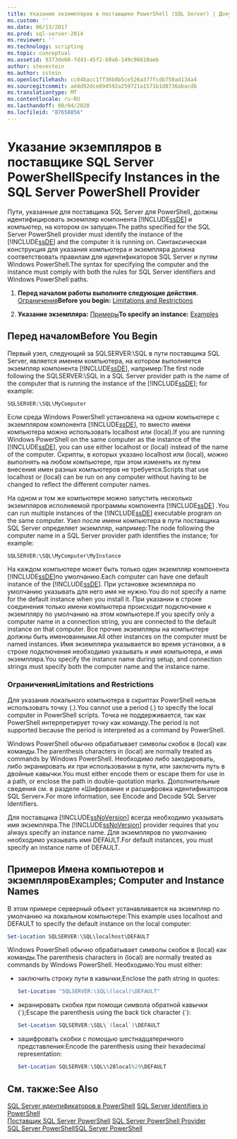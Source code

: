 ```yaml
---
title: Указание экземпляров в поставщике PowerShell (SQL Server) | Документация Майкрософт
ms.custom: ''
ms.date: 06/13/2017
ms.prod: sql-server-2014
ms.reviewer: ''
ms.technology: scripting
ms.topic: conceptual
ms.assetid: 9373de68-fd43-45f2-b9a6-149c96610aeb
author: stevestein
ms.author: sstein
ms.openlocfilehash: cc04bacc1ff36b0b5ce526a377fcdb750ad134a4
ms.sourcegitcommit: ad4d92dce894592a259721a1571b1d8736abacdb
ms.translationtype: MT
ms.contentlocale: ru-RU
ms.lasthandoff: 08/04/2020
ms.locfileid: "87658856"
---
```

# <a name="specify-instances-in-the-sql-server-powershell-provider"></a><span data-ttu-id="a0d8d-102">Указание экземпляров в поставщике SQL Server PowerShell</span><span class="sxs-lookup"><span data-stu-id="a0d8d-102">Specify Instances in the SQL Server PowerShell Provider</span></span>
  <span data-ttu-id="a0d8d-103">Пути, указанные для поставщика SQL Server для PowerShell, должны идентифицировать экземпляр компонента [!INCLUDE[ssDE](../includes/ssde-md.md)] и компьютер, на котором он запущен.</span><span class="sxs-lookup"><span data-stu-id="a0d8d-103">The paths specified for the SQL Server PowerShell provider must identify the instance of the [!INCLUDE[ssDE](../includes/ssde-md.md)] and the computer it is running on.</span></span> <span data-ttu-id="a0d8d-104">Синтаксическая конструкция для указания компьютера и экземпляра должна соответствовать правилам для идентификаторов SQL Server и путям Windows PowerShell.</span><span class="sxs-lookup"><span data-stu-id="a0d8d-104">The syntax for specifying the computer and the instance must comply with both the rules for SQL Server identifiers and Windows PowerShell paths.</span></span>  
  
1.  <span data-ttu-id="a0d8d-105">**Перед началом работы выполните следующие действия.**  [Ограничения](#LimitationsRestrictions)</span><span class="sxs-lookup"><span data-stu-id="a0d8d-105">**Before you begin:**  [Limitations and Restrictions](#LimitationsRestrictions)</span></span>  
  
2.  <span data-ttu-id="a0d8d-106">**Указание экземпляра:**  [Примеры](#Examples)</span><span class="sxs-lookup"><span data-stu-id="a0d8d-106">**To specify an instance:**  [Examples](#Examples)</span></span>  
  
## <a name="before-you-begin"></a><span data-ttu-id="a0d8d-107">Перед началом</span><span class="sxs-lookup"><span data-stu-id="a0d8d-107">Before You Begin</span></span>  
 <span data-ttu-id="a0d8d-108">Первый узел, следующий за SQLSERVER:\SQL в пути поставщика SQL Server, является именем компьютера, на котором выполняется экземпляр компонента [!INCLUDE[ssDE](../includes/ssde-md.md)], например:</span><span class="sxs-lookup"><span data-stu-id="a0d8d-108">The first node following the SQLSERVER:\SQL in a SQL Server provider path is the name of the computer that is running the instance of the [!INCLUDE[ssDE](../includes/ssde-md.md)]; for example:</span></span>  
  
```  
SQLSERVER:\SQL\MyComputer  
```  
  
 <span data-ttu-id="a0d8d-109">Если среда Windows PowerShell установлена на одном компьютере с экземпляром компонента [!INCLUDE[ssDE](../includes/ssde-md.md)], то вместо имени компьютера можно использовать localhost или (local).</span><span class="sxs-lookup"><span data-stu-id="a0d8d-109">If you are running Windows PowerShell on the same computer as the instance of the [!INCLUDE[ssDE](../includes/ssde-md.md)], you can use either localhost or (local) instead of the name of the computer.</span></span> <span data-ttu-id="a0d8d-110">Скрипты, в которых указано localhost или (local), можно выполнять на любом компьютере, при этом изменять их путем внесения имен разных компьютеров не требуется.</span><span class="sxs-lookup"><span data-stu-id="a0d8d-110">Scripts that use localhost or (local) can be run on any computer without having to be changed to reflect the different computer names.</span></span>  
  
 <span data-ttu-id="a0d8d-111">На одном и том же компьютере можно запустить несколько экземпляров исполняемой программы компонента [!INCLUDE[ssDE](../includes/ssde-md.md)] .</span><span class="sxs-lookup"><span data-stu-id="a0d8d-111">You can run multiple instances of the [!INCLUDE[ssDE](../includes/ssde-md.md)] executable program on the same computer.</span></span> <span data-ttu-id="a0d8d-112">Узел после имени компьютера в пути поставщика SQL Server определяет экземпляр, например:</span><span class="sxs-lookup"><span data-stu-id="a0d8d-112">The node following the computer name in a SQL Server provider path identifies the instance; for example:</span></span>  
  
```  
SQLSERVER:\SQL\MyComputer\MyInstance  
```  
  
 <span data-ttu-id="a0d8d-113">На каждом компьютере может быть только один экземпляр компонента [!INCLUDE[ssDE](../includes/ssde-md.md)]по умолчанию.</span><span class="sxs-lookup"><span data-stu-id="a0d8d-113">Each computer can have one default instance of the [!INCLUDE[ssDE](../includes/ssde-md.md)].</span></span> <span data-ttu-id="a0d8d-114">При установке экземпляра по умолчанию указывать для него имя не нужно.</span><span class="sxs-lookup"><span data-stu-id="a0d8d-114">You do not specify a name for the default instance when you install it.</span></span> <span data-ttu-id="a0d8d-115">При указании в строке соединения только имени компьютера происходит подключение к экземпляру по умолчанию на этом компьютере.</span><span class="sxs-lookup"><span data-stu-id="a0d8d-115">If you specify only a computer name in a connection string, you are connected to the default instance on that computer.</span></span> <span data-ttu-id="a0d8d-116">Все прочие экземпляры на компьютере должны быть именованными.</span><span class="sxs-lookup"><span data-stu-id="a0d8d-116">All other instances on the computer must be named instances.</span></span> <span data-ttu-id="a0d8d-117">Имя экземпляра указывается во время установки, а в строке подключения необходимо указывать и имя компьютера, и имя экземпляра.</span><span class="sxs-lookup"><span data-stu-id="a0d8d-117">You specify the instance name during setup, and connection strings must specify both the computer name and the instance name.</span></span>  
  
###  <a name="limitations-and-restrictions"></a><a name="LimitationsRestrictions"></a> <span data-ttu-id="a0d8d-118">Ограничения</span><span class="sxs-lookup"><span data-stu-id="a0d8d-118">Limitations and Restrictions</span></span>  
 <span data-ttu-id="a0d8d-119">Для указания локального компьютера в скриптах PowerShell нельзя использовать точку (.).</span><span class="sxs-lookup"><span data-stu-id="a0d8d-119">You cannot use a period (.) to specify the local computer in PowerShell scripts.</span></span> <span data-ttu-id="a0d8d-120">Точка не поддерживается, так как PowerShell интерпретирует точку как команду.</span><span class="sxs-lookup"><span data-stu-id="a0d8d-120">The period is not supported because the period is interpreted as a command by PowerShell.</span></span>  
  
 <span data-ttu-id="a0d8d-121">Windows PowerShell обычно обрабатывает символы скобок в (local) как команды.</span><span class="sxs-lookup"><span data-stu-id="a0d8d-121">The parenthesis characters in (local) are normally treated as commands by Windows PowerShell.</span></span> <span data-ttu-id="a0d8d-122">Необходимо либо закодировать, либо экранировать их при использовании в пути, или заключить путь в двойные кавычки.</span><span class="sxs-lookup"><span data-stu-id="a0d8d-122">You must either encode them or escape them for use in a path, or enclose the path in double-quotation marks.</span></span> <span data-ttu-id="a0d8d-123">Дополнительные сведения см. в разделе «Шифрование и расшифровка идентификаторов SQL Server».</span><span class="sxs-lookup"><span data-stu-id="a0d8d-123">For more information, see Encode and Decode SQL Server Identifiers.</span></span>  
  
 <span data-ttu-id="a0d8d-124">Для поставщика [!INCLUDE[ssNoVersion](../includes/ssnoversion-md.md)] всегда необходимо указывать имя экземпляра.</span><span class="sxs-lookup"><span data-stu-id="a0d8d-124">The [!INCLUDE[ssNoVersion](../includes/ssnoversion-md.md)] provider requires that you always specify an instance name.</span></span> <span data-ttu-id="a0d8d-125">Для экземпляров по умолчанию необходимо указывать имя DEFAULT.</span><span class="sxs-lookup"><span data-stu-id="a0d8d-125">For default instances, you must specify an instance name of DEFAULT.</span></span>  
  
##  <a name="examples-computer-and-instance-names"></a><a name="Examples"></a><span data-ttu-id="a0d8d-126">Примеров Имена компьютеров и экземпляров</span><span class="sxs-lookup"><span data-stu-id="a0d8d-126">Examples; Computer and Instance Names</span></span>  
 <span data-ttu-id="a0d8d-127">В этом примере серверный объект устанавливается на экземпляр по умолчанию на локальном компьютере:</span><span class="sxs-lookup"><span data-stu-id="a0d8d-127">This example uses localhost and DEFAULT to specify the default instance on the local computer:</span></span>  
  
```powershell
Set-Location SQLSERVER:\SQL\localhost\DEFAULT
```  
  
 <span data-ttu-id="a0d8d-128">Windows PowerShell обычно обрабатывает символы скобок в (local) как команды.</span><span class="sxs-lookup"><span data-stu-id="a0d8d-128">The parenthesis characters in (local) are normally treated as commands by Windows PowerShell.</span></span> <span data-ttu-id="a0d8d-129">Необходимо:</span><span class="sxs-lookup"><span data-stu-id="a0d8d-129">You must either:</span></span>  
  
-   <span data-ttu-id="a0d8d-130">заключить строку пути в кавычки;</span><span class="sxs-lookup"><span data-stu-id="a0d8d-130">Enclose the path string in quotes:</span></span>  
  
    ```powershell
    Set-Location "SQLSERVER:\SQL\(local)\DEFAULT"  
    ```  
  
-   <span data-ttu-id="a0d8d-131">экранировать скобки при помощи символа обратной кавычки (\`);</span><span class="sxs-lookup"><span data-stu-id="a0d8d-131">Escape the parenthesis using the back tick character (\`):</span></span>  
  
    ```powershell
    Set-Location SQLSERVER:\SQL\`(local`)\DEFAULT  
    ```  
  
-   <span data-ttu-id="a0d8d-132">зашифровать скобки с помощью шестнадцатеричного представления:</span><span class="sxs-lookup"><span data-stu-id="a0d8d-132">Encode the parenthesis using their hexadecimal representation:</span></span>  
  
    ```powershell
    Set-Location SQLSERVER:\SQL\%28local%29\DEFAULT  
    ```  
  
## <a name="see-also"></a><span data-ttu-id="a0d8d-133">См. также:</span><span class="sxs-lookup"><span data-stu-id="a0d8d-133">See Also</span></span>  
 <span data-ttu-id="a0d8d-134">[SQL Server идентификаторов в PowerShell](sql-server-identifiers-in-powershell.md) </span><span class="sxs-lookup"><span data-stu-id="a0d8d-134">[SQL Server Identifiers in PowerShell](sql-server-identifiers-in-powershell.md) </span></span>  
 <span data-ttu-id="a0d8d-135">[Поставщик SQL Server PowerShell](sql-server-powershell-provider.md) </span><span class="sxs-lookup"><span data-stu-id="a0d8d-135">[SQL Server PowerShell Provider](sql-server-powershell-provider.md) </span></span>  
 [<span data-ttu-id="a0d8d-136">SQL Server PowerShell</span><span class="sxs-lookup"><span data-stu-id="a0d8d-136">SQL Server PowerShell</span></span>](sql-server-powershell.md)  
